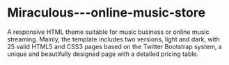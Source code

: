 # Miraculous---online-music-store
A responsive HTML theme suitable for music business or online music streaming. Mainly, the template includes two versions, light and dark, with 25 valid HTML5 and CSS3 pages based on the Twitter Bootstrap system, a unique and beautifully designed page with a detailed pricing table.
